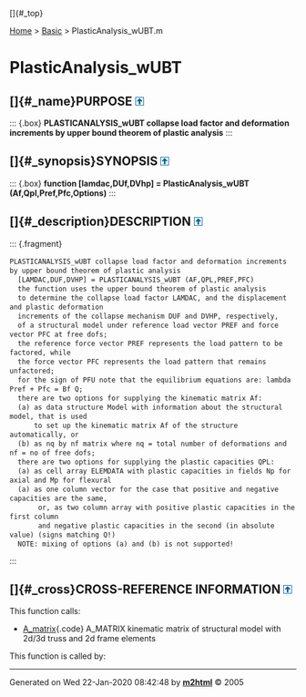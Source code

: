 []{#_top}

<div>

[Home](../FEDEASLab.html) \> [Basic](FEDEASLab.html) \>
PlasticAnalysis_wUBT.m

</div>

# PlasticAnalysis_wUBT

## []{#_name}PURPOSE [![\^](../up.png)](#_top)

::: {.box}
**PLASTICANALYSIS_wUBT collapse load factor and deformation increments
by upper bound theorem of plastic analysis**
:::

## []{#_synopsis}SYNOPSIS [![\^](../up.png)](#_top)

::: {.box}
**function \[lamdac,DUf,DVhp\] = PlasticAnalysis_wUBT
(Af,Qpl,Pref,Pfc,Options)**
:::

## []{#_description}DESCRIPTION [![\^](../up.png)](#_top)

::: {.fragment}
``` {.comment}
PLASTICANALYSIS_wUBT collapse load factor and deformation increments by upper bound theorem of plastic analysis
  [LAMDAC,DUF,DVHP] = PLASTICANALYSIS_wUBT (AF,QPL,PREF,PFC)
  the function uses the upper bound theorem of plastic analysis
  to determine the collapse load factor LAMDAC, and the displacement and plastic deformation
  increments of the collapse mechanism DUF and DVHP, respectively,
  of a structural model under reference load vector PREF and force vector PFC at free dofs;
  the reference force vector PREF represents the load pattern to be factored, while
  the force vector PFC represents the load pattern that remains unfactored;
  for the sign of PFU note that the equilibrium equations are: lambda Pref + Pfc = Bf Q;
  there are two options for supplying the kinematic matrix Af:
  (a) as data structure Model with information about the structural model, that is used
      to set up the kinematic matrix Af of the structure automatically, or
  (b) as nq by nf matrix where nq = total number of deformations and nf = no of free dofs;
  there are two options for supplying the plastic capacities QPL:
  (a) as cell array ELEMDATA with plastic capacities in fields Np for axial and Mp for flexural
  (a) as one column vector for the case that positive and negative capacities are the same,
       or, as two column array with positive plastic capacities in the first column
       and negative plastic capacities in the second (in absolute value) (signs matching Q!)
  NOTE: mixing of options (a) and (b) is not supported!
```
:::

## []{#_cross}CROSS-REFERENCE INFORMATION [![\^](../up.png)](#_top)

This function calls:

-   [A_matrix](A_matrix.html "function A = A_matrix (Model)"){.code}
    A_MATRIX kinematic matrix of structural model with 2d/3d truss and
    2d frame elements

This function is called by:

------------------------------------------------------------------------

Generated on Wed 22-Jan-2020 08:42:48 by
**[m2html](http://www.artefact.tk/software/matlab/m2html/ "Matlab Documentation in HTML")**
© 2005
